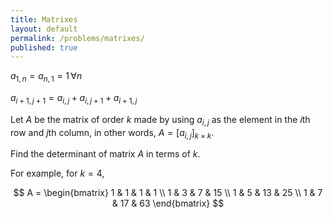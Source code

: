 ```yaml
---
title: Matrixes
layout: default
permalink: /problems/matrixes/
published: true
---
```


$a_{1,n} = a_{n,1} = 1 \, \forall n$

$a_{i+1,j+1} = a_{i,j} + a_{i,j+1} + a_{i+1,j}$

Let $A$ be the matrix of order $k$ made by using $a_{i,j}$ as the element in the $i$th row and $j$th column, in other words, $A = [a_{i,j}]_{k \times k}$.

Find the determinant of matrix $A$ in terms of $k$.

For example, for $k=4$,

$$
A = \begin{bmatrix}
1 & 1 & 1 & 1 \\
1 & 3 & 7 & 15 \\
1 & 5 & 13 & 25 \\
1 & 7 & 17 & 63
\end{bmatrix}
$$
